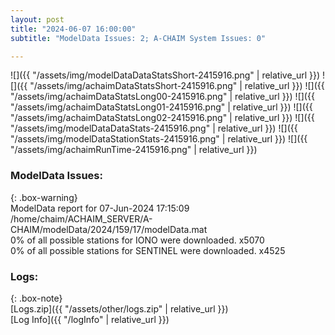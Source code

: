 ```yaml
---
layout: post
title: "2024-06-07 16:00:00"
subtitle: "ModelData Issues: 2; A-CHAIM System Issues: 0"

---
```


![]({{ "/assets/img/modelDataDataStatsShort-2415916.png" | relative_url }})
![]({{ "/assets/img/achaimDataStatsShort-2415916.png" | relative_url }})
![]({{ "/assets/img/achaimDataStatsLong00-2415916.png" | relative_url }})
![]({{ "/assets/img/achaimDataStatsLong01-2415916.png" | relative_url }})
![]({{ "/assets/img/achaimDataStatsLong02-2415916.png" | relative_url }})
![]({{ "/assets/img/modelDataDataStats-2415916.png" | relative_url }})
![]({{ "/assets/img/modelDataStationStats-2415916.png" | relative_url }})
![]({{ "/assets/img/achaimRunTime-2415916.png" | relative_url }})


### ModelData Issues:  
  
{: .box-warning}  
 ModelData report for 07-Jun-2024 17:15:09   
 /home/chaim/ACHAIM_SERVER/A-CHAIM/modelData/2024/159/17/modelData.mat   
 0% of all possible stations for IONO were downloaded. x5070   
 0% of all possible stations for SENTINEL were downloaded. x4525   
  


### Logs:  
  
{: .box-note}  
[Logs.zip]({{ "/assets/other/logs.zip" | relative_url }})  
[Log Info]({{ "/logInfo" | relative_url }})  
